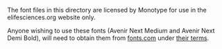 The font files in this directory are licensed by Monotype for use in the elifesciences.org website only.

Anyone wishing to use these fonts (Avenir Next Medium and Avenir Next Demi Bold), will need to obtain them from [fonts.com](https://www.fonts.com/) under [their terms](https://www.fonts.com/info/legal).  
